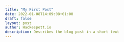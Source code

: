 ```yaml
---
title: "My First Post"
date: 2022-01-08T14:09:08+01:00
draft: false
layout: post
author: Hackespett.io
description: Describes the blog post in a short text
---
```





